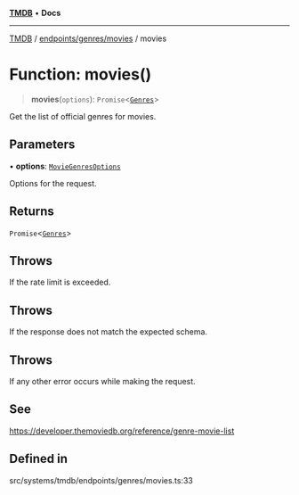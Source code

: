 [**TMDB**](../../../../README.md) • **Docs**

***

[TMDB](../../../../README.md) / [endpoints/genres/movies](../README.md) / movies

# Function: movies()

> **movies**(`options`): `Promise`\<[`Genres`](../../../../structs/Schemas/type-aliases/Genres.md)\>

Get the list of official genres for movies.

## Parameters

• **options**: [`MovieGenresOptions`](../type-aliases/MovieGenresOptions.md)

Options for the request.

## Returns

`Promise`\<[`Genres`](../../../../structs/Schemas/type-aliases/Genres.md)\>

## Throws

If the rate limit is exceeded.

## Throws

If the response does not match the expected schema.

## Throws

If any other error occurs while making the request.

## See

https://developer.themoviedb.org/reference/genre-movie-list

## Defined in

src/systems/tmdb/endpoints/genres/movies.ts:33
